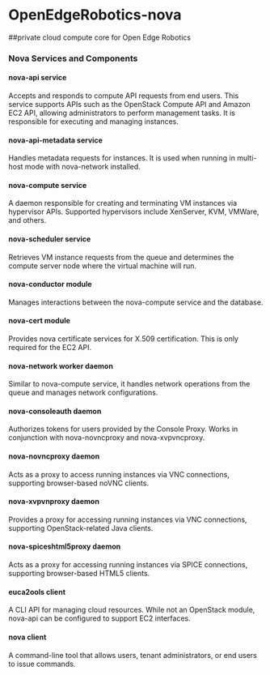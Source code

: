 # OpenEdgeRobotics-nova
##private cloud compute core for Open Edge Robotics

### Nova Services and Components

#### nova-api service
Accepts and responds to compute API requests from end users. This service supports APIs such as the OpenStack Compute API and Amazon EC2 API, allowing administrators to perform management tasks. It is responsible for executing and managing instances.

#### nova-api-metadata service
Handles metadata requests for instances. It is used when running in multi-host mode with nova-network installed.

#### nova-compute service
A daemon responsible for creating and terminating VM instances via hypervisor APIs. Supported hypervisors include XenServer, KVM, VMWare, and others.

#### nova-scheduler service
Retrieves VM instance requests from the queue and determines the compute server node where the virtual machine will run.

#### nova-conductor module
Manages interactions between the nova-compute service and the database.

#### nova-cert module
Provides nova certificate services for X.509 certification. This is only required for the EC2 API.

#### nova-network worker daemon
Similar to nova-compute service, it handles network operations from the queue and manages network configurations.

#### nova-consoleauth daemon
Authorizes tokens for users provided by the Console Proxy. Works in conjunction with nova-novncproxy and nova-xvpvncproxy.

#### nova-novncproxy daemon
Acts as a proxy to access running instances via VNC connections, supporting browser-based noVNC clients.

#### nova-xvpvnproxy daemon
Provides a proxy for accessing running instances via VNC connections, supporting OpenStack-related Java clients.

#### nova-spiceshtml5proxy daemon
Acts as a proxy for accessing running instances via SPICE connections, supporting browser-based HTML5 clients.

#### euca2ools client
A CLI API for managing cloud resources. While not an OpenStack module, nova-api can be configured to support EC2 interfaces.

#### nova client
A command-line tool that allows users, tenant administrators, or end users to issue commands.
